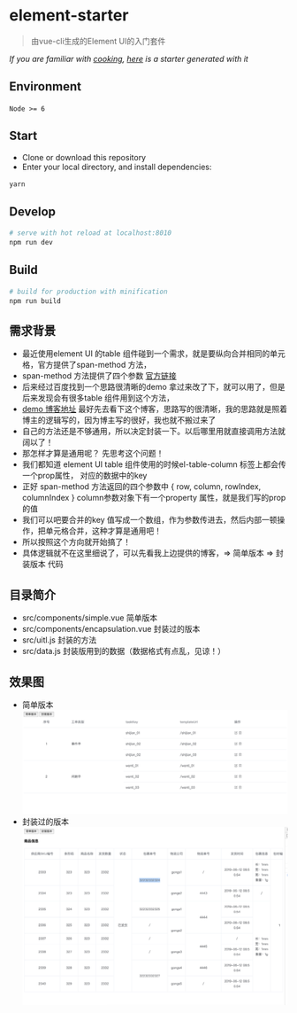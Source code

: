 # element-starter

> 由vue-cli生成的Element UI的入门套件

*If you are familiar with [cooking](https://github.com/elemefe/cooking), [here](https://github.com/ElementUI/element-cooking-starter) is a starter generated with it*

## Environment

`Node >= 6`

## Start

 - Clone or download this repository
 - Enter your local directory, and install dependencies:

``` bash
yarn
```

## Develop

``` bash
# serve with hot reload at localhost:8010
npm run dev
```

## Build

``` bash
# build for production with minification
npm run build
```

## 需求背景
 - 最近使用element UI 的table 组件碰到一个需求，就是要纵向合并相同的单元格，官方提供了span-method 方法，
 - span-method 方法提供了四个参数 [官方链接](https://element.eleme.cn/#/zh-CN/component/table)
 - 后来经过百度找到一个思路很清晰的demo 拿过来改了下，就可以用了，但是后来发现会有很多table 组件用到这个方法，
 - [demo 博客地址](https://blog.csdn.net/hefeng6500/article/details/82778680) 最好先去看下这个博客，思路写的很清晰，我的思路就是照着博主的逻辑写的，因为博主写的很好，我也就不搬过来了
 - 自己的方法还是不够通用，所以决定封装一下。以后哪里用就直接调用方法就阔以了！
 - 那怎样才算是通用呢？ 先思考这个问题！
 - 我们都知道 element UI table 组件使用的时候el-table-column 标签上都会传一个prop属性， 对应的数据中的key
 - 正好 span-method 方法返回的四个参数中 { row, column, rowIndex, columnIndex } column参数对象下有一个property 属性，就是我们写的prop 的值
 - 我们可以吧要合并的key 值写成一个数组，作为参数传进去，然后内部一顿操作，把单元格合并，这种才算是通用吧！
 - 所以按照这个方向就开始搞了！
 - 具体逻辑就不在这里细说了，可以先看我上边提供的博客，=> 简单版本 => 封装版本 代码

## 目录简介
 - src/components/simple.vue 简单版本
 - src/components/encapsulation.vue 封装过的版本
 - src/uitl.js 封装的方法
 - src/data.js 封装版用到的数据（数据格式有点乱，见谅！）

## 效果图
 - 简单版本 
 ![Image text](./src/assets/images/jiandan.png)
 - 封装过的版本
 ![Image text](./src/assets/images/fengzhuang.png)